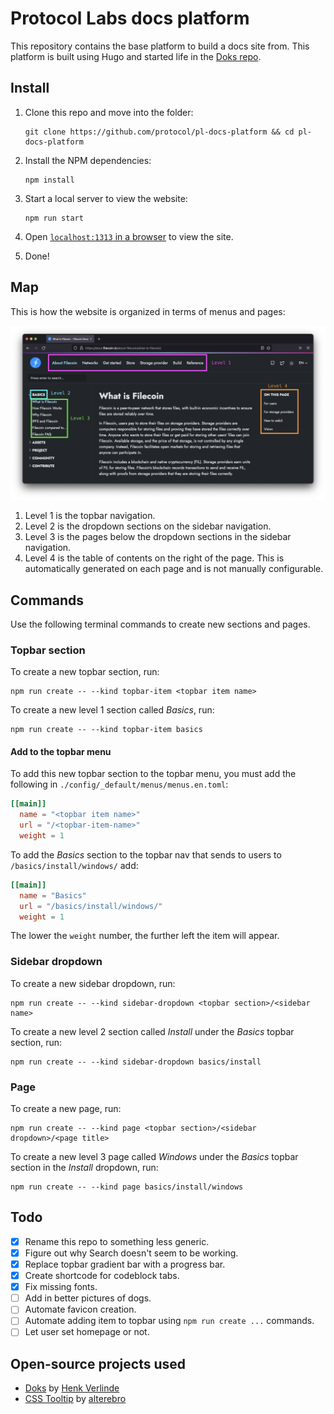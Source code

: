 # Protocol Labs docs platform

This repository contains the base platform to build a docs site from. This platform is built using Hugo and started life in the [Doks repo](https://github.com/h-enk/doks).

## Install

1. Clone this repo and move into the folder:

    ```shell
    git clone https://github.com/protocol/pl-docs-platform && cd pl-docs-platform
    ```

1. Install the NPM dependencies:

    ```shell
    npm install
    ```

1. Start a local server to view the website:

    ```shell
    npm run start
    ```

1. Open [`localhost:1313` in a browser](http://localhost:1313) to view the site.
1. Done!

## Map

This is how the website is organized in terms of menus and pages:

![Map of the website levels.](./static/images/site-levels-map.png)

1. Level 1 is the topbar navigation.
1. Level 2 is the dropdown sections on the sidebar navigation.
1. Level 3 is the pages below the dropdown sections in the sidebar navigation.
1. Level 4 is the table of contents on the right of the page. This is automatically generated on each page and is not manually configurable.

## Commands

Use the following terminal commands to create new sections and pages.

### Topbar section

To create a new topbar section, run:

```shell
npm run create -- --kind topbar-item <topbar item name>
```

To create a new level 1 section called _Basics_, run:

```shell
npm run create -- --kind topbar-item basics
```

#### Add to the topbar menu

To add this new topbar section to the topbar menu, you must add the following in `./config/_default/menus/menus.en.toml`:

```toml
[[main]]
  name = "<topbar item name>"
  url = "/<topbar-item-name>"
  weight = 1
```

To add the _Basics_ section to the topbar nav that sends to users to `/basics/install/windows/` add:

```toml
[[main]]
  name = "Basics"
  url = "/basics/install/windows/"
  weight = 1
```

The lower the `weight` number, the further left the item will appear.

### Sidebar dropdown

To create a new sidebar dropdown, run:

```shell
npm run create -- --kind sidebar-dropdown <topbar section>/<sidebar name>
```

To create a new level 2 section called _Install_ under the _Basics_ topbar section, run:

```shell
npm run create -- --kind sidebar-dropdown basics/install
```

### Page

To create a new page, run:

```shell
npm run create -- --kind page <topbar section>/<sidebar dropdown>/<page title>
```

To create a new level 3 page called _Windows_ under the _Basics_ topbar section in the _Install_ dropdown, run:

```shell
npm run create -- --kind page basics/install/windows
```

## Todo

- [x] Rename this repo to something less generic.
- [x] Figure out why Search doesn't seem to be working.
- [x] Replace topbar gradient bar with a progress bar.
- [x] Create shortcode for codeblock tabs.
- [x] Fix missing fonts.
- [ ] Add in better pictures of dogs.
- [ ] Automate favicon creation.
- [ ] Automate adding item to topbar using `npm run create ...` commands.
- [ ] Let user set homepage or not.

## Open-source projects used

- [Doks](https://getdoks.org/) by [Henk Verlinde](https://henkverlinde.com/)
- [CSS Tooltip](https://github.com/alterebro/css-tooltip) by [alterebro](https://github.com/alterebro)
